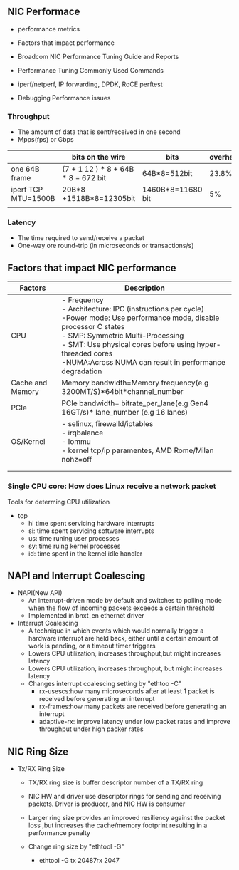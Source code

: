 
## NIC Performace 

- performance metrics

- Factors that impact performance

- Broadcom NIC Performance Tuning Guide and Reports

- Performance Tuning Commonly Used Commands

- iperf/netperf, IP forwarding, DPDK, RoCE perftest

- Debugging Performance issues

  

### Throughput 

-  The amount of data that is sent/received in one second
-  Mpps(fps) or Gbps



|                     | bits on the wire                      | bits               | overhead |
| ------------------- | ------------------------------------- | ------------------ | -------- |
| one 64B frame       | (7 + 1 12 ) \* 8 + 64B \* 8 = 672 bit | 64B\*8=512bit      | 23.8%    |
| iperf TCP MTU=1500B | 20B\*8 +1518B\*8=12305bit             | 1460B\*8=11680 bit | 5%       |
|                     |                                       |                    |          |

### Latency

- The time required to send/receive a packet
- One-way ore round-trip (in microseconds or transactions/s)

## Factors that impact NIC performance

| Factors          | Description                                                  |
| ---------------- | ------------------------------------------------------------ |
| CPU              | - Frequency <br />- Architecture: IPC (instructions per cycle)<br />-Power mode: Use performance mode, disable processor C states<br />- SMP: Symmetric Multi-Processing<br />- SMT: Use physical cores before using hyper-threaded cores<br />-NUMA:Across NUMA can result in performance degradation |
| Cache and Memory | Memory bandwidth=Memory frequency(e.g 3200MT/S)\*64bit\*channel_number |
| PCIe             | PCIe bandwidth= bitrate_per_lane(e.g Gen4 16GT/s)\* lane_number (e.g 16 lanes) |
| OS/Kernel        | - selinux, firewalld/iptables<br />- irqbalance<br />- Iommu<br />- kernel tcp/ip paramentes, AMD Rome/Milan nohz=off |
|                  |                                                              |
|                  |                                                              |



### Single CPU core: How does Linux receive a network packet



Tools for determing CPU utilization

- top
  - hi time spent servicing hardware interrupts
  - si: time spent servicing software interrupts
  - us: time runing user processes
  - sy: time ruing kernel processes
  - id: time spent in the kernel idle handler



## NAPI and Interrupt Coalescing

- NAPI(New API)
  - An interrupt-driven mode by default and switches to polling mode when the flow of incoming packets exceeds a certain threshold
  - Implemented in bnxt_en ethernet driver
- Interrupt Coalescing 
  - A technique in which events which would normally trigger a hardware interrupt are held back, either until a certain amount of work is pending, or a timeout timer triggers 
  - Lowers CPU utilization, increases throughput,but might increases latency
  - Lowers CPU utilization, increases throughput, but might increases latency
  - Changes interrupt coalescing setting by "ethtoo -C"
    - rx-usescs:how many microseconds after at least 1 packet is received before generating an interrupt 
    - rx-frames:how many packets are received before generating an interrupt 
    - adaptive-rx: improve latency under low packet rates and improve throughput under high packer rates 



## NIC Ring Size

- Tx/RX Ring Size

  - TX/RX ring size is buffer descriptor number of a TX/RX ring

  - NIC HW and driver use descriptor rings for sending and receiving packets. Driver is producer, and NIC HW is consumer

  - Larger ring size provides an improved resiliency against the packet loss ,but increases the cache/memory footprint resulting in a performance penalty

  - Change ring size by "ethtool -G"

    - ethtool -G <devname> tx 20487rx 2047

      




